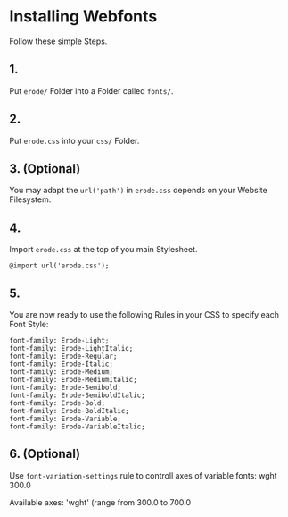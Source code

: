 # Installing Webfonts
Follow these simple Steps.

## 1.
Put `erode/` Folder into a Folder called `fonts/`.

## 2.
Put `erode.css` into your `css/` Folder.

## 3. (Optional)
You may adapt the `url('path')` in `erode.css` depends on your Website Filesystem.

## 4.
Import `erode.css` at the top of you main Stylesheet.

```
@import url('erode.css');
```

## 5.
You are now ready to use the following Rules in your CSS to specify each Font Style:
```
font-family: Erode-Light;
font-family: Erode-LightItalic;
font-family: Erode-Regular;
font-family: Erode-Italic;
font-family: Erode-Medium;
font-family: Erode-MediumItalic;
font-family: Erode-Semibold;
font-family: Erode-SemiboldItalic;
font-family: Erode-Bold;
font-family: Erode-BoldItalic;
font-family: Erode-Variable;
font-family: Erode-VariableItalic;

```
## 6. (Optional)
Use `font-variation-settings` rule to controll axes of variable fonts:
wght 300.0

Available axes:
'wght' (range from 300.0 to 700.0

